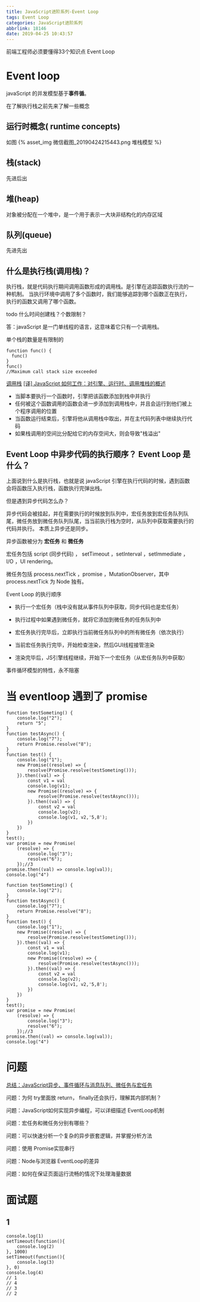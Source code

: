 ```yaml
---
title: JavaScript进阶系列-Event Loop
tags: Event Loop
categories: JavaScript进阶系列
abbrlink: 18146
date: 2019-04-25 10:43:57
---
```


前端工程师必须要懂得33个知识点 Event Loop

<!-- more -->

# Event loop

javaScript 的并发模型基于**事件循**。

在了解执行栈之前先来了解一些概念

## 运行时概念( runtime concepts)

如图
{% asset_img 微信截图_20190424215443.png 堆栈模型 %}

## 栈(stack)

先进后出

## 堆(heap)

对象被分配在一个堆中，是一个用于表示一大块非结构化的内存区域

## 队列(queue)

先进先出

## 什么是执行栈(调用栈)？

执行栈，就是代码执行期间调用函数形成的调用栈。是引擎在追踪函数执行流的一种机制。
当执行环境中调用了多个函数时，我们能够追踪到哪个函数正在执行，执行的函数又调用了哪个函数。

todo 什么时间创建栈？个数限制？

答：javaScript 是一门单线程的语言，这意味着它只有一个调用栈。

单个栈的数量是有限制的
```
function func() {
  func()
}
func()
//Maximum call stack size exceeded
```

[调用栈](https://developer.mozilla.org/zh-CN/docs/Glossary/Call_stack)
[[译] JavaScript 如何工作：对引擎、运行时、调用堆栈的概述](https://juejin.im/post/5a05b4576fb9a04519690d42)

* 当脚本要执行一个函数时，引擎把该函数添加到栈中并执行
* 任何被这个函数调用的函数会进一步添加到调用栈中，并且会运行到他们被上个程序调用的位置
* 当函数运行结束后，引擎将他从调用栈中取出，并在主代码列表中继续执行代码
* 如果栈调用的空间比分配给它的内存空间大，则会导致"栈溢出"

## Event Loop 中异步代码的执行顺序？ Event Loop 是什么？

上面说到什么是执行栈，也就是说 javaScript 引擎在执行代码的时候，遇到函数会将函数压入执行栈，函数执行完弹出栈。

但是遇到异步代码怎么办？

异步代码会被挂起，并在需要执行的时候放到队列中，宏任务放到宏任务队列队尾，微任务放到微任务队列队尾，当当前执行栈为空时，从队列中获取需要执行的代码并执行。
本质上异步还是同步。

异步函数被分为 **宏任务** 和 **微任务**

宏任务包括 script (同步代码) ， setTimeout ，setInterval ，setImmediate ，I/O ，UI rendering。

微任务包括 process.nextTick ，promise ，MutationObserver，其中 process.nextTick 为 Node 独有。

Event Loop 的执行顺序

* 执行一个宏任务（栈中没有就从事件队列中获取，同步代码也是宏任务）

* 执行过程中如果遇到微任务，就将它添加到微任务的任务队列中

* 宏任务执行完毕后，立即执行当前微任务队列中的所有微任务（依次执行）

* 当前宏任务执行完毕，开始检查渲染，然后GUI线程接管渲染

* 渲染完毕后，JS引擎线程继续，开始下一个宏任务（从宏任务队列中获取）


事件循环模型的特性，永不阻塞

# 当 eventloop 遇到了  promise

```
function testSometing() {
    console.log("2");
    return "5";
}
function testAsync() {
    console.log("7");
    return Promise.resolve("8");
}
function test() {
    console.log("1");
    new Promise((resolve) => {
        resolve(Promise.resolve(testSometing()));
    }).then((val) => {
        const v1 = val
        console.log(v1);
        new Promise((resolve) => {
            resolve(Promise.resolve(testAsync()));
        }).then((val) => {
            const v2 = val
            console.log(v2);
            console.log(v1, v2,'5,8');
        })
    })
}
test();
var promise = new Promise(
    (resolve) => {
        console.log("3");
        resolve("6");
    });//3
promise.then((val) => console.log(val));
console.log("4")
```
```
function testSometing() {
    console.log("2");
}
function testAsync() {
    console.log("7");
    return Promise.resolve("8");
}
function test() {
    console.log("1");
    new Promise((resolve) => {
        resolve(Promise.resolve(testSometing()));
    }).then((val) => {
        const v1 = val
        console.log(v1);
        new Promise((resolve) => {
            resolve(Promise.resolve(testAsync()));
        }).then((val) => {
            const v2 = val
            console.log(v2);
            console.log(v1, v2,'5,8');
        })
    })
}
test();
var promise = new Promise(
    (resolve) => {
        console.log("3");
        resolve("6");
    });//3
promise.then((val) => console.log(val));
console.log("4")
```
# 问题

[总结：JavaScript异步、事件循环与消息队列、微任务与宏任务](https://juejin.im/post/5be5a0b96fb9a049d518febc)

问题：为何 try里面放 return， finally还会执行，理解其内部机制？

问题：JavaScript如何实现异步编程，可以详细描述 EventLoop机制

问题：宏任务和微任务分别有哪些？

问题：可以快速分析一个复杂的异步嵌套逻辑，并掌握分析方法

问题：使用 Promise实现串行

问题：Node与浏览器 EventLoop的差异

问题：如何在保证页面运行流畅的情况下处理海量数据

# 面试题

## 1
```
console.log(1)
setTimeout(function(){
    console.log(2)
}, 1000)
setTimeout(function(){
    console.log(3)
}, 0)
console.log(4)
// 1
// 4
// 3
// 2
```
